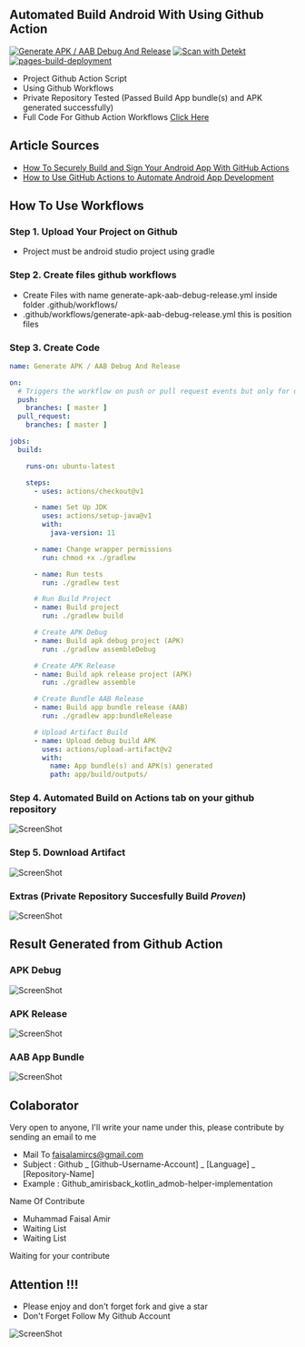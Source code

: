 ## Automated Build Android With Using Github Action
[![Generate APK / AAB Debug And Release](https://github.com/amirisback/automated-build-android-app-with-github-action/actions/workflows/generate-apk-aab-debug-release.yml/badge.svg)](https://github.com/amirisback/automated-build-android-app-with-github-action/actions/workflows/generate-apk-aab-debug-release.yml)
[![Scan with Detekt](https://github.com/amirisback/automated-build-android-app-with-github-action/actions/workflows/detekt-analysis.yml/badge.svg)](https://github.com/amirisback/automated-build-android-app-with-github-action/actions/workflows/detekt-analysis.yml)
[![pages-build-deployment](https://github.com/amirisback/automated-build-android-app-with-github-action/actions/workflows/pages/pages-build-deployment/badge.svg)](https://github.com/amirisback/automated-build-android-app-with-github-action/actions/workflows/pages/pages-build-deployment)
- Project Github Action Script
- Using Github Workflows
- Private Repository Tested (Passed Build App bundle(s) and APK generated successfully)
- Full Code For Github Action Workflows [Click Here](https://github.com/amirisback/automated-build-android-app-with-github-action/blob/master/.github/workflows/generate-apk-aab-debug-release.yml)

## Article Sources
- [How To Securely Build and Sign Your Android App With GitHub Actions](https://proandroiddev.com/how-to-securely-build-and-sign-your-android-app-with-github-actions-ad5323452ce)
- [How to Use GitHub Actions to Automate Android App Development](https://www.freecodecamp.org/news/use-github-actions-to-automate-android-development/)

## How To Use Workflows

### Step 1. Upload Your Project on Github
- Project must be android studio project using gradle

### Step 2. Create files github workflows
- Create Files with name generate-apk-aab-debug-release.yml inside folder .github/workflows/
- .github/workflows/generate-apk-aab-debug-release.yml this is position files

### Step 3. Create Code
```yml
name: Generate APK / AAB Debug And Release

on:
  # Triggers the workflow on push or pull request events but only for default and protected branches
  push:
    branches: [ master ]
  pull_request:
    branches: [ master ]

jobs:
  build:

    runs-on: ubuntu-latest

    steps:
      - uses: actions/checkout@v1

      - name: Set Up JDK
        uses: actions/setup-java@v1
        with:
          java-version: 11

      - name: Change wrapper permissions
        run: chmod +x ./gradlew

      - name: Run tests
        run: ./gradlew test

      # Run Build Project
      - name: Build project
        run: ./gradlew build

      # Create APK Debug
      - name: Build apk debug project (APK)
        run: ./gradlew assembleDebug

      # Create APK Release
      - name: Build apk release project (APK)
        run: ./gradlew assemble

      # Create Bundle AAB Release
      - name: Build app bundle release (AAB)
        run: ./gradlew app:bundleRelease

      # Upload Artifact Build
      - name: Upload debug build APK
        uses: actions/upload-artifact@v2
        with:
          name: App bundle(s) and APK(s) generated
          path: app/build/outputs/
```

### Step 4. Automated Build on Actions tab on your github repository
![ScreenShot](https://raw.githubusercontent.com/amirisback/automated-build-android-app-with-github-action/master/docs/image/ss-01.png?raw=true)

### Step 5. Download Artifact
![ScreenShot](https://raw.githubusercontent.com/amirisback/automated-build-android-app-with-github-action/master/docs/image/ss-02.png?raw=true)

### Extras (Private Repository Succesfully Build *Proven*)
![ScreenShot](https://raw.githubusercontent.com/amirisback/automated-build-android-app-with-github-action/master/docs/image/ss-private-repo.png?raw=true)

## Result Generated from Github Action

### APK Debug
![ScreenShot](https://raw.githubusercontent.com/amirisback/automated-build-android-app-with-github-action/master/docs/image/ss-apk-debug.png?raw=true)

### APK Release
![ScreenShot](https://raw.githubusercontent.com/amirisback/automated-build-android-app-with-github-action/master/docs/image/ss-apk-release.png?raw=true)

### AAB App Bundle
![ScreenShot](https://raw.githubusercontent.com/amirisback/automated-build-android-app-with-github-action/master/docs/image/ss-bundle.png?raw=true)

## Colaborator
Very open to anyone, I'll write your name under this, please contribute by sending an email to me

- Mail To faisalamircs@gmail.com
- Subject : Github _ [Github-Username-Account] _ [Language] _ [Repository-Name]
- Example : Github_amirisback_kotlin_admob-helper-implementation

Name Of Contribute
- Muhammad Faisal Amir
- Waiting List
- Waiting List

Waiting for your contribute

## Attention !!!
- Please enjoy and don't forget fork and give a star
- Don't Forget Follow My Github Account

![ScreenShot](https://raw.githubusercontent.com/amirisback/automated-build-android-app-with-github-action/master/docs/image/mad_score.png?raw=true)